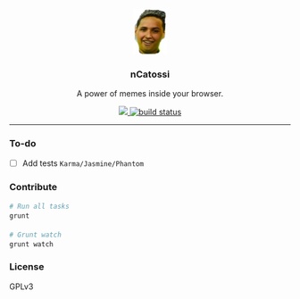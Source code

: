 <p align="center">
  <img src="icon128.png" width="60" />
  <h3 align="center">nCatossi</h3>
  <p align="center">A power of memes inside your browser.</p>

  <p align="center">
    <a href="http://standardjs.com/">
      <img src="https://img.shields.io/badge/code%20style-standard-brightgreen.svg"/>
    </a>
    <a href="travis-ci.org">
      <img src="https://secure.travis-ci.org/halfeld/ncatossi.png?branch=master" alt="build status"/>
    </a>
  </p>
</p>

---

### To-do

+ [ ] Add tests `Karma/Jasmine/Phantom`

### Contribute

``` sh
# Run all tasks
grunt

# Grunt watch
grunt watch
```

### License

GPLv3

